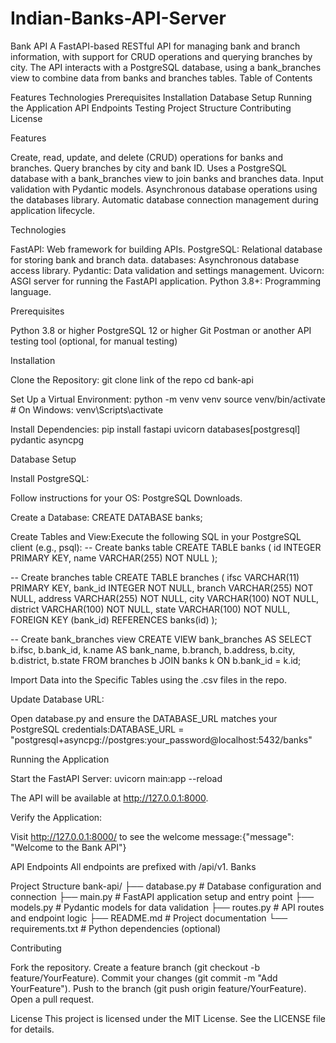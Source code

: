 # Indian-Banks-API-Server
Bank API
A FastAPI-based RESTful API for managing bank and branch information, with support for CRUD operations and querying branches by city. The API interacts with a PostgreSQL database, using a bank_branches view to combine data from banks and branches tables.
Table of Contents

Features
Technologies
Prerequisites
Installation
Database Setup
Running the Application
API Endpoints
Testing
Project Structure
Contributing
License

Features

Create, read, update, and delete (CRUD) operations for banks and branches.
Query branches by city and bank ID.
Uses a PostgreSQL database with a bank_branches view to join banks and branches data.
Input validation with Pydantic models.
Asynchronous database operations using the databases library.
Automatic database connection management during application lifecycle.

Technologies

FastAPI: Web framework for building APIs.
PostgreSQL: Relational database for storing bank and branch data.
databases: Asynchronous database access library.
Pydantic: Data validation and settings management.
Uvicorn: ASGI server for running the FastAPI application.
Python 3.8+: Programming language.

Prerequisites

Python 3.8 or higher
PostgreSQL 12 or higher
Git
Postman or another API testing tool (optional, for manual testing)

Installation

Clone the Repository:
git clone link of the repo
cd bank-api


Set Up a Virtual Environment:
python -m venv venv
source venv/bin/activate  # On Windows: venv\Scripts\activate


Install Dependencies:
pip install fastapi uvicorn databases[postgresql] pydantic asyncpg



Database Setup

Install PostgreSQL:

Follow instructions for your OS: PostgreSQL Downloads.


Create a Database:
CREATE DATABASE banks;


Create Tables and View:Execute the following SQL in your PostgreSQL client (e.g., psql):
-- Create banks table
CREATE TABLE banks (
    id INTEGER PRIMARY KEY,
    name VARCHAR(255) NOT NULL
);

-- Create branches table
CREATE TABLE branches (
    ifsc VARCHAR(11) PRIMARY KEY,
    bank_id INTEGER NOT NULL,
    branch VARCHAR(255) NOT NULL,
    address VARCHAR(255) NOT NULL,
    city VARCHAR(100) NOT NULL,
    district VARCHAR(100) NOT NULL,
    state VARCHAR(100) NOT NULL,
    FOREIGN KEY (bank_id) REFERENCES banks(id)
);

-- Create bank_branches view
CREATE VIEW bank_branches AS
SELECT 
    b.ifsc,
    b.bank_id,
    k.name AS bank_name,
    b.branch,
    b.address,
    b.city,
    b.district,
    b.state
FROM branches b
JOIN banks k ON b.bank_id = k.id;

Import Data into the Specific Tables using the .csv files in the repo.


Update Database URL:

Open database.py and ensure the DATABASE_URL matches your PostgreSQL credentials:DATABASE_URL = "postgresql+asyncpg://postgres:your_password@localhost:5432/banks"





Running the Application

Start the FastAPI Server:
uvicorn main:app --reload


The API will be available at http://127.0.0.1:8000.

Verify the Application:

Visit http://127.0.0.1:8000/ to see the welcome message:{"message": "Welcome to the Bank API"}





API Endpoints
All endpoints are prefixed with /api/v1.
Banks





Project Structure
bank-api/
├── database.py        # Database configuration and connection
├── main.py           # FastAPI application setup and entry point
├── models.py         # Pydantic models for data validation
├── routes.py         # API routes and endpoint logic
├── README.md         # Project documentation
└── requirements.txt  # Python dependencies (optional)

Contributing

Fork the repository.
Create a feature branch (git checkout -b feature/YourFeature).
Commit your changes (git commit -m "Add YourFeature").
Push to the branch (git push origin feature/YourFeature).
Open a pull request.

License
This project is licensed under the MIT License. See the LICENSE file for details.
